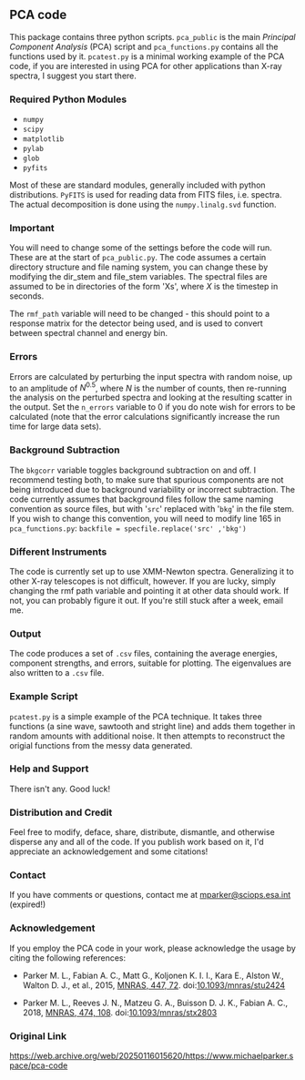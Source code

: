 ## PCA code

This package contains three python scripts. `pca_public` is the main *Principal Component Analysis* (PCA) script and `pca_functions.py` contains all the functions used by it. `pcatest.py` is a minimal working example of the PCA code, if you are interested in using PCA for other applications than X-ray spectra, I suggest you start there.


### Required Python Modules
 - `numpy`
 - `scipy`
 - `matplotlib`
 - `pylab`
 - `glob`
 - `pyfits`

Most of these are standard modules, generally included with python distributions. `PyFITS` is used for reading data from FITS files, i.e. spectra. The actual decomposition is done using the `numpy.linalg.svd` function.


### Important

You will need to change some of the settings before the code will run. These are at the start of `pca_public.py`. The code assumes a certain directory structure and file naming system, you can change these by modifying the dir_stem and file_stem variables. The spectral files are assumed to be in directories of the form 'Xs', where $X$ is the timestep in seconds.

The `rmf_path` variable will need to be changed - this should point to a response matrix for the detector being used, and is used to convert between spectral channel and energy bin.


### Errors

Errors are calculated by perturbing the input spectra with random noise, up to an amplitude of $N^{0.5}$, where $N$ is the number of counts, then re-running the analysis on the perturbed spectra and looking at the resulting scatter in the output. Set the `n_errors` variable to 0 if you do note wish for errors to be calculated (note that the error calculations significantly increase the run time for large data sets).


### Background Subtraction

The `bkgcorr` variable toggles background subtraction on and off. I recommend testing both, to make sure that spurious components are not being introduced due to background variability or incorrect subtraction. The code currently assumes that background files follow the same naming convention as source files, but with '`src`' replaced with '`bkg`' in the file stem. If you wish to change this convention, you will need to modify line 165 in `pca_functions.py`:
`backfile = specfile.replace('src' ,'bkg')`


### Different Instruments

The code is currently set up to use XMM-Newton spectra. Generalizing it to other X-ray telescopes is not difficult, however. If you are lucky, simply changing the rmf path variable and pointing it at other data should work. If not, you can probably figure it out. If you're still stuck after a week, email me.


### Output

The code produces a set of `.csv` files, containing the average energies, component strengths, and errors, suitable for plotting. The eigenvalues are also written to a `.csv` file.


### Example Script

`pcatest.py` is a simple example of the PCA technique. It takes three functions (a sine wave, sawtooth and stright line) and adds them together in random amounts with additional noise. It then attempts to reconstruct the origial functions from the messy data generated.


### Help and Support

There isn't any. Good luck!


### Distribution and Credit

Feel free to modify, deface, share, distribute, dismantle, and otherwise disperse any and all of the code. If you publish work based on it, I'd appreciate an acknowledgement and some citations!


### Contact

If you have comments or questions, contact me at mparker@sciops.esa.int (expired!)


### Acknowledgement

If you employ the PCA code in your work, please acknowledge the usage by citing the following references:
	
* Parker M. L., Fabian A. C., Matt G., Koljonen K. I. I., Kara E., Alston W., Walton D. J., et al., 2015, [MNRAS, 447, 72](https://ui.adsabs.harvard.edu/abs/2015MNRAS.447...72P/abstract). doi:[10.1093/mnras/stu2424](https://doi.org/10.1093/mnras/stu2424)

* Parker M. L., Reeves J. N., Matzeu G. A., Buisson D. J. K., Fabian A. C., 2018, [MNRAS, 474, 108](https://ui.adsabs.harvard.edu/abs/2018MNRAS.474..108P/abstract). doi:[10.1093/mnras/stx2803](https://doi.org/10.1093/mnras/stx2803)

### Original Link

https://web.archive.org/web/20250116015620/https://www.michaelparker.space/pca-code
